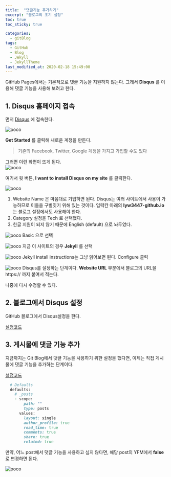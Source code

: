 ```yaml
---
title:  "댓글기능 추가하기"
excerpt: "블로그의 초기 설정"
toc: true
toc_sticky: true

categories:
  - gitBlog
tags:
  - GitHub
  - Blog
  - Jekyll
  - JekyllTheme
last_modified_at: 2020-02-18 15:49:00
---
```


GitHub Pages에서는 기본적으로 댓글 기능을 지원하지 않는다. 그래서 **Disqus** 를 이용해 댓글 기능을 사용해 보려고 한다.

## 1. Disqus 홈페이지 접속

먼저 [Disqus](https://disqus.com/) 에 접속한다.  

![poco](/assets/images/Disqus/Disqus-1.GIF)  

**Get Started** 를 클릭해 새로운 계정을 만든다.  

> 기존의 Facebook, Twitter, Google 계정을 가지고 가입할 수도 있다

그러면 이런 화면이 뜨게 된다.  
![poco](/assets/images/Disqus/Disqus-2.GIF)

여기서 윗 버튼, **I want to install Disqus on my site** 를 클릭한다.  

![poco](/assets/images/Disqus/Disqus-3.GIF)  
1. Website Name 은 마음대로 기입하면 된다. Disqus는 여러 사이트에서 사용이 가능하므로 이들을 구별짓기 위해 있는 것이다. 입력칸 아래의 **lyw3447-github.io** 는 블로그 설정에서도 사용해야 한다.
2. Category 설정을 Tech 로 선택했다.
3. 한글 지원이 되지 않기 때문에 English (default) 으로 놔두었다.

![poco](/assets/images/Disqus/Disqus-4.GIF)
Basic 으로 선택  

![poco](/assets/images/Disqus/Disqus-5.GIF)
지금 이 사이트의 경우 **Jekyll** 를 선택  

![poco](/assets/images/Disqus/Disqus-6.GIF)
Jekyll install instructions는 그냥 읽어보면 된다. Configure 클릭  

![poco](/assets/images/Disqus/Disqus-7.GIF)
Disqus를 설정하는 단계이다. **Website URL** 부분에서 블로그의 URL을 https:// 까지 붙여서 적는다.  

나중에 다시 수정할 수 있다.



## 2. 블로그에서 Disqus 설정

GitHub 블로그에서 Disqus설정을 한다.  

[설정코드](https://github.com/lyw3447/lyw3447.github.io/commit/531d1e165edc3da3286f97b0d55c5db19b503db7)  




## 3. 게시물에 댓글 기능 추가

지금까지는 Git Blog에서 댓글 기능을 사용하기 위한 설정을 했다면, 이제는 직접 게시물에 댓글 기능을 추가하는 단계이다.  

[설정코드](https://github.com/lyw3447/lyw3447.github.io/commit/a583c0e9769678d347d7d1082d934be46550319f)  

```ruby
  # Defaults
  defaults:
    # _posts
    - scope:
        path: ""
        type: posts
      values:
        layout: single
        author_profile: true
        read_time: true
        comments: true
        share: true
        related: true
```




만약, 어느 post에서 댓글 기능을 사용하고 싶지 않다면, 해당 post의 YFM에서 **false** 로 변경하면 된다.  

![poco](/assets/images/Disqus/Disqus-8.GIF)  

